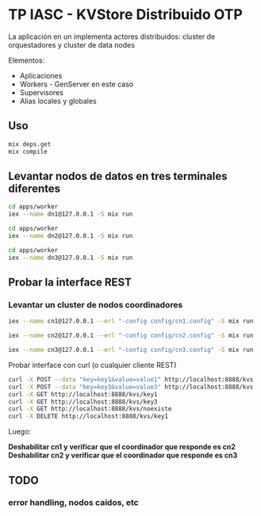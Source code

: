 # TP IASC - KVStore Distribuido OTP

La aplicación en un implementa actores distribuidos: cluster de orquestadores y cluster de data nodes

Elementos:

* Aplicaciones
* Workers - GenServer en este caso
* Supervisores
* Alias locales y globales

## Uso

```bash
mix deps.get 
mix compile
```

## Levantar nodos de datos en tres terminales diferentes 

```bash
cd apps/worker 
iex --name dn1@127.0.0.1 -S mix run
```

```bash
cd apps/worker 
iex --name dn2@127.0.0.1 -S mix run
```

```bash
cd apps/worker 
iex --name dn3@127.0.0.1 -S mix run
```

## Probar la interface REST

### Levantar un cluster de nodos coordinadores 

```bash
iex --name cn1@127.0.0.1 --erl "-config config/cn1.config" -S mix run
```

```bash
iex --name cn2@127.0.0.1 --erl "-config config/cn2.config" -S mix run
```

```bash
iex --name cn3@127.0.0.1 --erl "-config config/cn3.config" -S mix run
```

Probar interface con curl (o cualquier cliente REST)

```bash
curl -X POST --data "key=key1&value=value1" http://localhost:8888/kvs
curl -X POST --data "key=key3&value=value3" http://localhost:8888/kvs
curl -X GET http://localhost:8888/kvs/key1
curl -X GET http://localhost:8888/kvs/key3
curl -X GET http://localhost:8888/kvs/noexiste
curl -X DELETE http://localhost:8888/kvs/key1
```

Luego: 

**Deshabilitar cn1 y verificar que el coordinador que responde es cn2**
**Deshabilitar cn2 y verificar que el coordinador que responde es cn3**


## TODO 

### error handling, nodos caídos, etc
